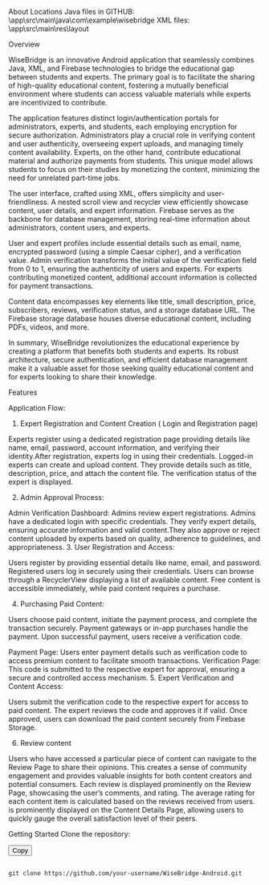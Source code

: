 

About
Locations Java files in GITHUB: \app\src\main\java\com\example\wisebridge XML files: \app\src\main\res\layout

Overview

WiseBridge is an innovative Android application that seamlessly combines Java, XML, and Firebase technologies to bridge the educational gap between students and experts. The primary goal is to facilitate the sharing of high-quality educational content, fostering a mutually beneficial environment where students can access valuable materials while experts are incentivized to contribute.

The application features distinct login/authentication portals for administrators, experts, and students, each employing encryption for secure authorization. Administrators play a crucial role in verifying content and user authenticity, overseeing expert uploads, and managing timely content availability. Experts, on the other hand, contribute educational material and authorize payments from students. This unique model allows students to focus on their studies by monetizing the content, minimizing the need for unrelated part-time jobs.

The user interface, crafted using XML, offers simplicity and user-friendliness. A nested scroll view and recycler view efficiently showcase content, user details, and expert information. Firebase serves as the backbone for database management, storing real-time information about administrators, content users, and experts.

User and expert profiles include essential details such as email, name, encrypted password (using a simple Caesar cipher), and a verification value. Admin verification transforms the initial value of the verification field from 0 to 1, ensuring the authenticity of users and experts. For experts contributing monetized content, additional account information is collected for payment transactions.

Content data encompasses key elements like title, small description, price, subscribers, reviews, verification status, and a storage database URL. The Firebase storage database houses diverse educational content, including PDFs, videos, and more.

In summary, WiseBridge revolutionizes the educational experience by creating a platform that benefits both students and experts. Its robust architecture, secure authentication, and efficient database management make it a valuable asset for those seeking quality educational content and for experts looking to share their knowledge.

Features

Application Flow:
1. Expert Registration and Content Creation ( Login and Registration page)

Experts register using a dedicated registration page providing details like name, email, password, account information, and verifying their identity.After registration, experts log in using their credentials. Logged-in experts can create and upload content. They provide details such as title, description, price, and attach the content file. The verification status of the expert is displayed.

2. Admin Approval Process:

Admin Verification Dashboard: Admins review expert registrations. Admins have a dedicated login with specific credentials. They verify expert details, ensuring accurate information and valid content.They also approve or reject content uploaded by experts based on quality, adherence to guidelines, and appropriateness.
3. User Registration and Access:

Users register by providing essential details like name, email, and password.  Registered users log in securely using their credentials. Users can browse through a RecyclerView displaying a list of available content. Free content is accessible immediately, while paid content requires a purchase.

4. Purchasing Paid Content: 

Users choose paid content, initiate the payment process, and complete the transaction securely. Payment gateways or in-app purchases handle the payment. Upon successful payment, users receive a verification code.

Payment Page: Users enter payment details such as verification code to access premium content to facilitate smooth transactions.
Verification Page: This code is submitted to the respective expert for approval, ensuring a secure and controlled access mechanism.
5. Expert Verification and Content Access:

Users submit the verification code to the respective expert for access to paid content. The expert reviews the code and approves it if valid. Once approved, users can download the paid content securely from Firebase Storage.

6. Review content

Users who have accessed a particular piece of content can navigate to the Review Page to share their opinions. This creates a sense of community engagement and provides valuable insights for both content creators and potential consumers. Each review is displayed prominently on the Review Page, showcasing the user’s comments, and rating. The average rating for each content item is calculated based on the reviews received from users. is prominently displayed on the Content Details Page, allowing users to quickly gauge the overall satisfaction level of their peers.


Getting Started
Clone the repository:


<script src="https://cdnjs.cloudflare.com/ajax/libs/clipboard.js/2.0.8/clipboard.min.js"></script>

<button class="btn" data-clipboard-target="#gitCloneCommand">Copy</button>

<pre>
<code id="gitCloneCommand" class="bash">
git clone https://github.com/your-username/WiseBridge-Android.git
</code>
</pre>



